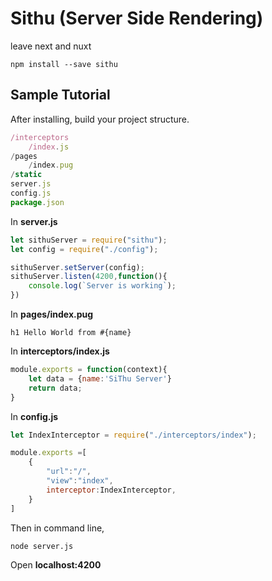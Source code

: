 # Sithu (Server Side Rendering)
 leave next and nuxt

```
npm install --save sithu
```

## Sample Tutorial
After installing, build your project structure.
```js
/interceptors
    /index.js
/pages
    /index.pug
/static
server.js
config.js
package.json
```

In **server.js**
```js
let sithuServer = require("sithu");
let config = require("./config");

sithuServer.setServer(config);
sithuServer.listen(4200,function(){
    console.log(`Server is working`);
})
```

In **pages/index.pug**
```jade
h1 Hello World from #{name}
```

In **interceptors/index.js**
```js
module.exports = function(context){    
    let data = {name:'SiThu Server'}
    return data;
}
```

In **config.js**
```js
let IndexInterceptor = require("./interceptors/index");

module.exports =[
    {
        "url":"/",
        "view":"index",
        interceptor:IndexInterceptor,
    }
]
```

Then in command line,
```sh
node server.js
```

Open **localhost:4200**